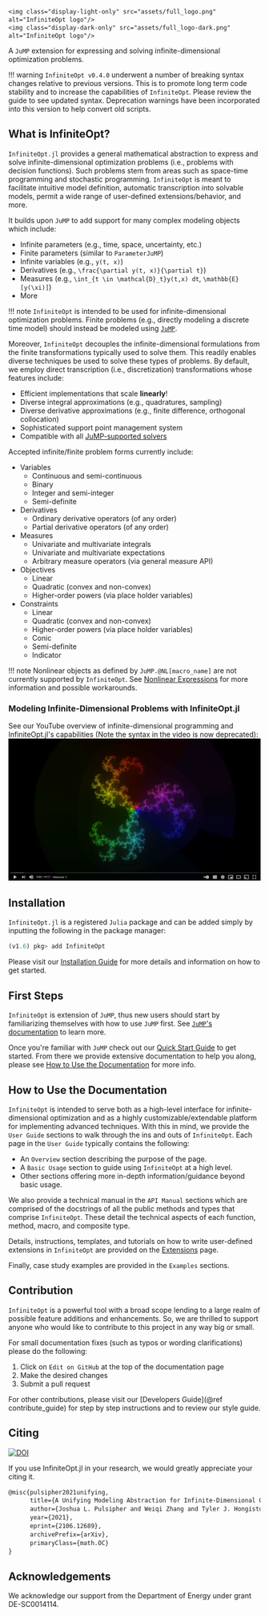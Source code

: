 ```@raw html
<img class="display-light-only" src="assets/full_logo.png" alt="InfiniteOpt logo"/>
<img class="display-dark-only" src="assets/full_logo-dark.png" alt="InfiniteOpt logo"/>
```

A `JuMP` extension for expressing and solving infinite-dimensional optimization 
problems.

!!! warning
    `InfiniteOpt v0.4.0` underwent a number of breaking syntax changes 
    relative to previous versions. This is to promote long term code stability 
    and to increase the capabilities of `InfiniteOpt`. Please review the guide 
    to see updated syntax. Deprecation warnings have been incorporated into this 
    version to help convert old scripts.

## What is InfiniteOpt?
`InfiniteOpt.jl` provides a general mathematical abstraction to express and solve 
infinite-dimensional optimization problems (i.e., problems with decision 
functions). Such problems stem from areas such as space-time programming and 
stochastic programming. `InfiniteOpt` is meant to facilitate intuitive model 
definition, automatic transcription into solvable models, permit a wide range 
of user-defined extensions/behavior, and more. 

It builds upon `JuMP` to add support for many complex modeling objects which 
include:
- Infinite parameters (e.g., time, space, uncertainty, etc.)
- Finite parameters (similar to `ParameterJuMP`)
- Infinite variables (e.g., ``y(t, x)``)
- Derivatives (e.g., ``\frac{\partial y(t, x)}{\partial t}``)
- Measures (e.g., ``\int_{t \in \mathcal{D}_t}y(t,x) dt``, ``\mathbb{E}[y(\xi)]``)
- More

!!! note 
    `InfiniteOpt` is intended to be used for infinite-dimensional optimization 
    problems. Finite problems (e.g., directly modeling a discrete time model) 
    should instead be modeled using [`JuMP`](https://jump.dev/JuMP.jl/stable/).

Moreover, `InfiniteOpt` decouples the infinite-dimensional formulations from the 
finite transformations typically used to solve them. This readily enables diverse 
techniques be used to solve these types of problems. By default, we employ 
direct transcription (i.e., discretization) transformations whose features 
include:
- Efficient implementations that scale **linearly**!
- Diverse integral approximations (e.g., quadratures, sampling)
- Diverse derivative approximations (e.g., finite difference, orthogonal 
  collocation)
- Sophisticated support point management system
- Compatible with all [JuMP-supported solvers](https://jump.dev/JuMP.jl/v0.21.8/installation/#Supported-solvers)

Accepted infinite/finite problem forms currently include:
- Variables
    - Continuous and semi-continuous
    - Binary
    - Integer and semi-integer
    - Semi-definite
- Derivatives
    - Ordinary derivative operators (of any order)
    - Partial derivative operators (of any order)
- Measures
    - Univariate and multivariate integrals 
    - Univariate and multivariate expectations 
    - Arbitrary measure operators (via general measure API)
- Objectives
    - Linear
    - Quadratic (convex and non-convex)
    - Higher-order powers (via place holder variables)
- Constraints
    - Linear
    - Quadratic (convex and non-convex)
    - Higher-order powers (via place holder variables)
    - Conic
    - Semi-definite
    - Indicator

!!! note 
    Nonlinear objects as defined by `JuMP.@NL[macro_name]` are not currently 
    supported by `InfiniteOpt`. See [Nonlinear Expressions](@ref) for more 
    information and possible workarounds. 

### Modeling Infinite-Dimensional Problems with InfiniteOpt.jl
See our YouTube overview of infinite-dimensional programming and InfiniteOpt.jl's 
capabilities (Note the syntax in the video is now deprecated): 
[![youtube](assets/youtube.PNG)](https://www.youtube.com/watch?v=q5ETFLZbxiU "Modeling Infinite-Dimensional Problems with InfiniteOpt.jl")

## Installation
`InfiniteOpt.jl` is a registered `Julia` package and can be added simply by 
inputting the following in the package manager:
```julia
(v1.6) pkg> add InfiniteOpt
```
Please visit our [Installation Guide](@ref) for more details and information
on how to get started.

## First Steps 
`InfiniteOpt` is extension of `JuMP`, thus new users should start by 
familiarizing themselves with how to use `JuMP` first. See 
[`JuMP`'s documentation](https://jump.dev/JuMP.jl/v0.21.8/) to learn more.

Once you're familiar with `JuMP` check out our [Quick Start Guide](@ref) to get 
started. From there we provide extensive documentation to help you along, please 
see [How to Use the Documentation](@ref) for more info.

## How to Use the Documentation
`InfiniteOpt` is intended to serve both as a high-level interface for 
infinite-dimensional optimization and as a highly customizable/extendable 
platform for implementing advanced techniques. With this in mind, we provide the 
`User Guide` sections to walk through the ins and outs of `InfiniteOpt`. Each 
page in the `User Guide` typically contains the following:
- An `Overview` section describing the purpose of the page.
- A `Basic Usage` section to guide using `InfiniteOpt` at a high level.
- Other sections offering more in-depth information/guidance beyond basic usage.

We also provide a technical manual in the `API Manual` sections which are 
comprised of the docstrings of all the public methods and types that comprise 
`InfiniteOpt`. These detail the technical aspects of each function, method, macro, 
and composite type.

Details, instructions, templates, and tutorials on how to write user-defined 
extensions in `InfiniteOpt` are provided on the [Extensions](@ref) page.

Finally, case study examples are provided in the `Examples` sections.

## Contribution
`InfiniteOpt` is a powerful tool with a broad scope lending to a large realm of 
possible feature additions and enhancements. So, we are thrilled to support 
anyone who would like to contribute to this project in any way big or small.

For small documentation fixes (such as typos or wording clarifications) please 
do the following:
1. Click on `Edit on GitHub` at the top of the documentation page
2. Make the desired changes
3. Submit a pull request

For other contributions, please visit our 
[Developers Guide](@ref contribute_guide) for step by step instructions and to 
review our style guide.

## Citing
[![DOI](https://img.shields.io/badge/math.OC-arXiv%3A2106.12689-B31B1B.svg)](https://arxiv.org/abs/2106.12689)

If you use InfiniteOpt.jl in your research, we would greatly appreciate your 
citing it.
```latex
@misc{pulsipher2021unifying,
      title={A Unifying Modeling Abstraction for Infinite-Dimensional Optimization}, 
      author={Joshua L. Pulsipher and Weiqi Zhang and Tyler J. Hongisto and Victor M. Zavala},
      year={2021},
      eprint={2106.12689},
      archivePrefix={arXiv},
      primaryClass={math.OC}
}
```

## Acknowledgements
We acknowledge our support from the Department of Energy under grant 
DE-SC0014114.
